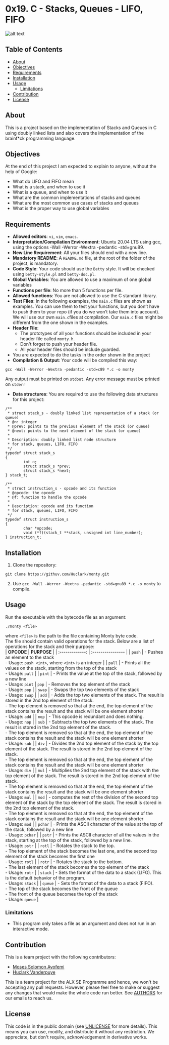 # 0x19. C - Stacks, Queues - LIFO, FIFO
![alt text](https://github.com/Huclark/memes/blob/main/stack%20and%20queus%20meme.jpg?raw=true)

## Table of Contents
- [About](#about)
- [Objectives](#objectives)
- [Requirements](#requirements)
- [Installation](#installation)
- [Usage](#usage)
	- [Limitations](#limitations)
- [Contribution](#contribution)
- [License](#license)

## About
This is a project based on the implementation of Stacks and Queues in C using doubly linked lists and also covers the implementation of the brainf*ck programming language.

## Objectives
At the end of this project I am expected to explain to anyone, without the help of Google:
- What do LIFO and FIFO mean
- What is a stack, and when to use it
- What is a queue, and when to use it
- What are the common implementations of stacks and queues
- What are the most common use cases of stacks and queues
- What is the proper way to use global variables

## Requirements
- **Allowed editors**: `vi`, `vim`, `emacs`.
- **Interpretation/Compilation Environment**: Ubuntu 20.04 LTS using gcc, using the options -Wall -Werror -Wextra -pedantic -std=gnu89.
- **New Line Requirement**: All your files should end with a new line.
- **Mandatory README**: A `README.md` file, at the root of the folder of the project, is mandatory.
- **Code Style**: Your code should use the `Betty` style. It will be checked using `betty-style.pl` and `betty-doc.pl`.
- **Global Variables**: You are allowed to use a maximum of one global variables
- **Functions per file**: No more than 5 functions per file.
- **Allowed functions**: You are not allowed to use the C standard library.
- **Test Files**: In the following examples, the `main.c` files are shown as examples. You can use them to test your functions, but you don’t have to push them to your repo (if you do we won’t take them into account). We will use our own `main.c`files at compilation. Our `main.c` files might be different from the one shown in the examples.
- **Header File**:
	- The prototypes of all your functions should be included in your header file called `monty.h`.
	- Don't forget to push your header file.
	- All your header files should be include guarded.
- You are expected to do the tasks in the order shown in the project
- **Compilation & Output**: 
Your code will be compiled this way:
```
gcc -Wall -Werror -Wextra -pedantic -std=c89 *.c -o monty
```
Any output must be printed on `stdout`. Any error message must be printed on `stderr`
- **Data structures**:
You are required to use the following data structures for this project:
```
/**
 * struct stack_s - doubly linked list representation of a stack (or queue)
 * @n: integer
 * @prev: points to the previous element of the stack (or queue)
 * @next: points to the next element of the stack (or queue)
 *
 * Description: doubly linked list node structure
 * for stack, queues, LIFO, FIFO
 */
typedef struct stack_s
{
        int n;
        struct stack_s *prev;
        struct stack_s *next;
} stack_t;
```

```
/**
 * struct instruction_s - opcode and its function
 * @opcode: the opcode
 * @f: function to handle the opcode
 *
 * Description: opcode and its function
 * for stack, queues, LIFO, FIFO
 */
typedef struct instruction_s
{
        char *opcode;
        void (*f)(stack_t **stack, unsigned int line_number);
} instruction_t;
```
## Installation
1. Clone the repository:
```
git clone https://githuv.com/Huclark/monty.git
```
2. Use `gcc -Wall -Werror -Wextra -pedantic -std=gnu89 *.c -o monty` to compile.

## Usage
Run the executable with the bytecode file as an argument:<br>
```
./monty <file>
```
where `<file>` is the path to the file containing Monty byte code.<br>
The file should contain valid operations for the stack.
Below are a list of operations for the stack and their purpose:<br>
|   **OPCODE**  |    **PURPOSE**   |
| :-------------: | :---------------- |
| `push` | - Pushes an element to the stack <br>- Usage: `push <int>`, where `<int>` is an integer |
| `pall` | - Prints all the values on the stack, starting from the top of the stack<br> - Usage: `pall` |
| `pint` | - Prints the value at the top of the stack, followed by a new line<br> - Usage: `pint`
| `pop` | - Removes the top element of the stack<br> - Usage: `pop` |
| `swap` | - Swaps the top two elements of the stack<br> - Usage: `swap` |
| `add` | - Adds the top two elements of the stack. The result is stored in the 2nd top element of the stack.<br> - The top element is removed so that at the end, the top element of the stack contains the result and the stack will be one element shorter <br> - Usage: `add` |
| `nop` | - This opcode is redundant and does nothing.<br> - Usage: `nop` |
| `sub` | - Subtracts the top two elements of the stack. The result is stored in the 2nd top element of the stack.<br> - The top element is removed so that at the end, the top element of the stack contains the result and the stack will be one element shorter <br> - Usage: `sub` |
| `div` | - Divides the 2nd top element of the stack by the top element of the stack. The result is stored in the 2nd top element of the stack.<br> - The top element is removed so that at the end, the top element of the stack contains the result and the stack will be one element shorter <br> - Usage: `div` |
| `mul` | - Multiplies the 2nd top element of the stack with the top element of the stack. The result is stored in the 2nd top element of the stack.<br> - The top element is removed so that at the end, the top element of the stack contains the result and the stack will be one element shorter <br> - Usage: `mul` |
| `mod` | - computes the rest of the division of the second top element of the stack by the top element of the stack. The result is stored in the 2nd top element of the stack.<br> - The top element is removed so that at the end, the top element of the stack contains the result and the stack will be one element shorter <br> - Usage: `mod` |
| `pchar` | - Prints the ASCII character of the value at the top of the stack, followed by a new line<br> - Usage: `pchar` |
| `pstr` | - Prints the ASCII character of all the values in the stack, starting at the top of the stack, followed by a new line.<br> - Usage: `pstr` |
| `rotl` | - Rotates the stack to the top.<br> - The top element of the stack becomes the last one, and the second top element of the stack becomes the first one<br> - Usage: `rotl` |
| `rotr` | - Rotates the stack to the bottom.<br> - The last element of the stack becomes the top element of the stack<br> - Usage: `rotr` |
| `stack` | - Sets the format of the data to a stack (LIFO). This is the default behavior of the program.<br> - Usage: `stack` |
| `queue` | - Sets the format of the data to a stack (FIFO).<br> - The top of the stack becomes the front of the queue<br> - The front of the queue becomes the top of the stack<br> - Usage: `queue` |
### Limitations
- This program only takes a file as an argument and does not run in an interactive mode.

## Contribution
This is a team project with the following contributors:
- [Moses Solomon Ayofemi](https://github.com/solayof)
- [Huclark Vanderpuye](https://github.com/Huclark)

This is a team project for the ALX SE Programme and hence, we won't be accepting any pull requests. However, please feel free to make or suggest any changes that would make the whole code run better. See [AUTHORS](AUTHORS) for our emails to reach us.

## License
This code is in the public domain (see [UNLICENSE](UNLICENSE) for more details). This means you can use, modify, and distribute it without any restriction. We appreciate, but don't require, acknowledgement in derivative works.
